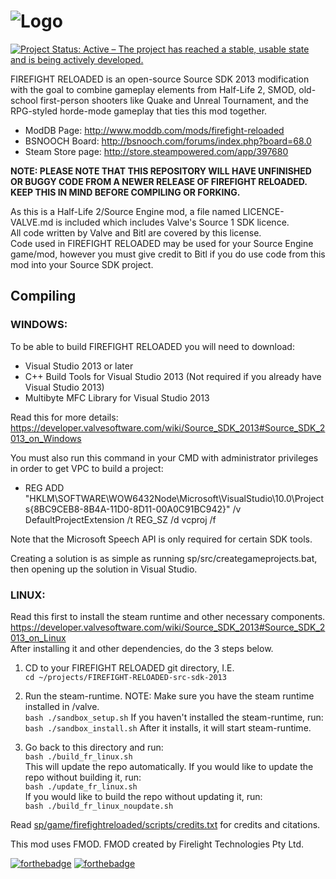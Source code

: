 # ![Logo](https://github.com/FIREFIGHT-RELOADED/FIREFIGHT-RELOADED-src-sdk-2013/raw/endgame/Graphics/FR_Logo.png)

[![Project Status: Active – The project has reached a stable, usable state and is being actively developed.](https://www.repostatus.org/badges/latest/active.svg)](https://www.repostatus.org/#active)

FIREFIGHT RELOADED is an open-source Source SDK 2013 modification with the goal to combine gameplay elements from Half-Life 2, SMOD, old-school first-person shooters like Quake and Unreal Tournament, and the RPG-styled horde-mode gameplay that ties this mod together. 

- ModDB Page: http://www.moddb.com/mods/firefight-reloaded
- BSNOOCH Board: http://bsnooch.com/forums/index.php?board=68.0
- Steam Store page: http://store.steampowered.com/app/397680

**NOTE: PLEASE NOTE THAT THIS REPOSITORY WILL HAVE UNFINISHED OR BUGGY CODE FROM A NEWER RELEASE OF FIREFIGHT RELOADED. KEEP THIS IN MIND BEFORE COMPILING OR FORKING.**

As this is a Half-Life 2/Source Engine mod, a file named LICENCE-VALVE.md is included which includes Valve's Source 1 SDK licence.\
All code written by Valve and Bitl are covered by this license.\
Code used in FIREFIGHT RELOADED may be used for your Source Engine game/mod, however you must give credit to Bitl if you do use code from this mod into your Source SDK project.

## Compiling

### WINDOWS:

To be able to build FIREFIGHT RELOADED you will need to download:
* Visual Studio 2013 or later
* C++ Build Tools for Visual Studio 2013 (Not required if you already have Visual Studio 2013)
* Multibyte MFC Library for Visual Studio 2013

Read this for more details: https://developer.valvesoftware.com/wiki/Source_SDK_2013#Source_SDK_2013_on_Windows

You must also run this command in your CMD with administrator privileges in order to get VPC to build a project:
* REG ADD "HKLM\SOFTWARE\WOW6432Node\Microsoft\VisualStudio\10.0\Projects\{8BC9CEB8-8B4A-11D0-8D11-00A0C91BC942}" /v DefaultProjectExtension /t REG_SZ /d vcproj /f

Note that the Microsoft Speech API is only required for certain SDK tools.

Creating a solution is as simple as running sp/src/creategameprojects.bat, then opening up the solution in Visual Studio.

### LINUX:
Read this first to install the steam runtime and other necessary components.\
https://developer.valvesoftware.com/wiki/Source_SDK_2013#Source_SDK_2013_on_Linux \
After installing it and other dependencies, do the 3 steps below.

1. CD to your FIREFIGHT RELOADED git directory, I.E.\
```cd ~/projects/FIREFIGHT-RELOADED-src-sdk-2013```

2. Run the steam-runtime. NOTE: Make sure you have the steam runtime installed in /valve.\
```bash ./sandbox_setup.sh```
If you haven't installed the steam-runtime, run:
```bash ./sandbox_install.sh```
After it installs, it will start steam-runtime.

3. Go back to this directory and run:\
```bash ./build_fr_linux.sh```\
This will update the repo automatically. If you would like to update the repo without building it, run:\
```bash ./update_fr_linux.sh```\
If you would like to build the repo without updating it, run:\
```bash ./build_fr_linux_noupdate.sh```

Read [sp/game/firefightreloaded/scripts/credits.txt](https://github.com/FIREFIGHT-RELOADED/FIREFIGHT-RELOADED-src-sdk-2013/blob/endgame/sp/game/firefightreloaded/scripts/credits.txt) for credits and citations.

This mod uses FMOD. FMOD created by Firelight Technologies Pty Ltd.

[![forthebadge](https://forthebadge.com/images/badges/built-with-love.svg)](https://forthebadge.com) [![forthebadge](https://forthebadge.com/images/badges/made-with-c-plus-plus.svg)](https://forthebadge.com)
